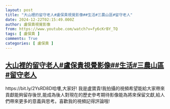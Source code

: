 ```yaml
---
layout: post
title: "大山裡的留守老人#盧保貴視覺影像##生活#三農山區#留守老人"
date: 2024-12-22T02:15:49.000Z
author: 盧保貴視覺影像
from: https://www.youtube.com/watch?v=fy6cKrBY_TQ
tags: [ 盧保貴 ]
comments: True
categories: [ 盧保貴 ]
---
```

<!--1734833749000-->
[大山裡的留守老人#盧保貴視覺影像##生活#三農山區#留守老人](https://www.youtube.com/watch?v=fy6cKrBY_TQ)
------

<div>
https://bit.ly/2YsRD8D哈嘍,大家好! 我是盧寶貴!我拍攝的視頻希望能給大家帶來貢獻能夠留存後世,能成為後人對現在的歷史參考期待影像能為將來保留文獻,給人們帶來更多的意義與思考。喜歡我的視頻記得評論哦!
</div>
